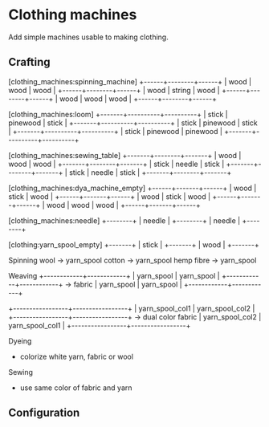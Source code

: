 Clothing machines
==============================================

Add simple machines usable to making clothing.

Crafting
--------

[clothing_machines:spinning_machine]
+------+--------+------+
| wood |  wood  | wood |
+------+--------+------+
| wood | string | wood |
+------+--------+------+
| wood |  wood  | wood |
+------+--------+------+

[clothing_machines:loom]
+-------+----------+----------+
| stick | pinewood |  stick   |
+-------+----------+----------+
| stick | pinewood |  stick   |
+-------+----------+----------+
| stick | pinewood | pinewood |
+-------+----------+----------+

[clothing_machines:sewing_table]
+-------+--------+-------+
| wood  |  wood  | wood  |
+-------+--------+-------+
| stick | needle | stick |
+-------+--------+-------+
| stick | needle | stick |
+-------+--------+-------+

[clothing_machines:dya_machine_empty]
+------+-------+------+
| wood | stick | wood |
+------+-------+------+
| wood | stick | wood |
+------+-------+------+
| wood | wood  | wood |
+------+-------+------+

[clothing_machines:needle]
+--------+
| needle |
+--------+
| needle |
+--------+

[clothing:yarn_spool_empty]
+-------+
| stick |
+-------+
| wood  |
+-------+

Spinning
  wool -> yarn_spool
  cotton -> yarn_spool
  hemp fibre -> yarn_spool

Weaving
  +------------+------------+
  | yarn_spool | yarn_spool |
  +------------+------------+ -> fabric
  | yarn_spool | yarn_spool |
  +------------+------------+
  
  +-----------------+-----------------+
  | yarn_spool_col1 | yarn_spool_col2 |
  +-----------------+-----------------+ -> dual color fabric
  | yarn_spool_col2 | yarn_spool_col1 |
  +-----------------+-----------------+

Dyeing
  - colorize white yarn, fabric or wool

Sewing
  - use same color of fabric and yarn  
  
Configuration
-------------



